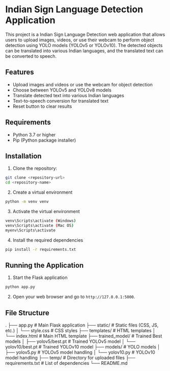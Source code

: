 # Indian Sign Language Detection Application

This project is a Indian Sign Language Detection web application that allows users to upload images, videos, or use their webcam to perform object detection using YOLO models (YOLOv5 or YOLOv10). The detected objects can be translated into various Indian languages, and the translated text can be converted to speech.

## Features

- Upload images and videos or use the webcam for object detection
- Choose between YOLOv5 and YOLOv8 models
- Translate detected text into various Indian languages
- Text-to-speech conversion for translated text
- Reset button to clear results

## Requirements

- Python 3.7 or higher
- Pip (Python package installer)

## Installation

1. Clone the repository:

```sh
git clone <repository-url>
cd <repository-name>
```

2. Create a virtual environment
```sh
python -m venv venv
```
3. Activate the virtual environment
```sh
venv\Scripts\activate (Windows)
venv\Scripts\activate (Mac OS)
myenv\Scripts\activate     
```
4. Install the required dependencies
```sh
pip install -r requirements.txt
```

## Running the Application

1. Start the Flask application
```sh
python app.py
```
2. Open your web browser and go to `http://127.0.0.1:5000`.

## File Structure
.
├── app.py                # Main Flask application
├── static/               # Static files (CSS, JS, etc.)
│   └── style.css         # CSS styles
├── templates/            # HTML templates
│   └── index.html        # Main HTML template
├── trained_model/        # Trained Best models
│   ├── yolov5/best.pt    # Trained YOLOv5 model
│   └── yolov10/best.pt   # Trained YOLOv10 model
├── models/               # YOLO models
│   ├── yolov5.py         # YOLOv5 model handling
│   └── yolov10.py        # YOLOv10 model handling
├── temp/                 # Directory for uploaded files
├── requirements.txt      # List of dependencies
└── README.md             

